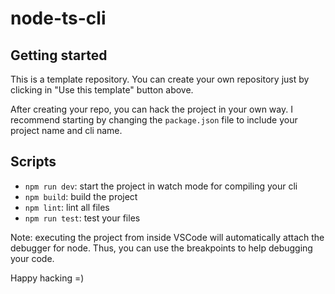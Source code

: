 # node-ts-cli

## Getting started

This is a template repository. You can create your own repository just by clicking in "Use this template" button above.

After creating your repo, you can hack the project in your own way. I recommend starting by changing the `package.json` file to include your project name and cli name.

## Scripts

- `npm run dev`: start the project in watch mode for compiling your cli
- `npm build`: build the project
- `npm lint`: lint all files
- `npm run test`: test your files

Note: executing the project from inside VSCode will automatically attach the debugger for node. Thus, you can use the breakpoints to help debugging your code.

Happy hacking =)
